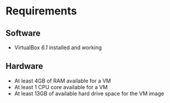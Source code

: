 # Requirements

## Software
- VirtualBox *6.1* installed and working

## Hardware
- At least 4GB of RAM available for a VM
- At least 1 CPU core available for a VM
- At least 13GB of available hard drive space for the VM image